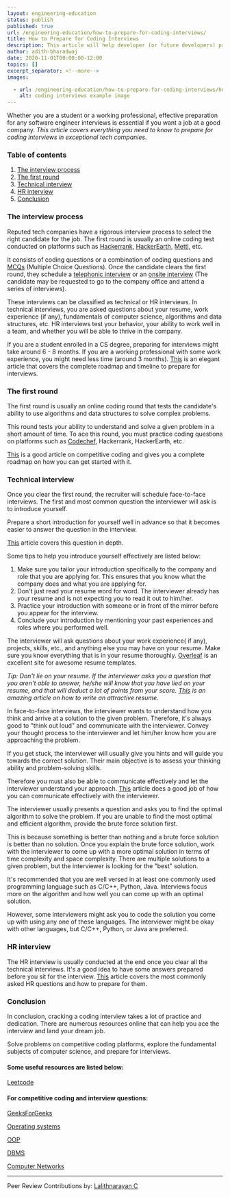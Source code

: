 ```yaml
---
layout: engineering-education
status: publish
published: true
url: /engineering-education/how-to-prepare-for-coding-interviews/
title: How to Prepare for Coding Interviews
description: This article will help developer (or future developers) prepare for coding interviews as they apply for jobs with software companies.
author: adith-bharadwaj
date: 2020-11-01T00:00:00-12:00
topics: []
excerpt_separator: <!--more-->
images:

  - url: /engineering-education/how-to-prepare-for-coding-interviews/hero.jpg
    alt: coding interviews example image
---
```

Whether you are a student or a working professional, effective preparation for any software engineer interviews is essential if you want a job at a good company. *This article covers everything you need to know to prepare for coding interviews in exceptional tech companies*.
<!--more-->
### Table of contents
1.  [The interview process](#the-interview-process)
2.  [The first round](#the-first-round)
3.  [Technical interview](#technical-interview)
4.  [HR interview](#hr-interview)
5.  [Conclusion](#conclusion)

### The interview process
Reputed tech companies have a rigorous interview process to select the right candidate for the job. The first round is usually an online coding test conducted on platforms such as [Hackerrank](https://www.hackerrank.com/), [HackerEarth](https://www.hackerearth.com/), [Mettl](https://mettl.com/), etc.

It consists of coding questions or a combination of coding questions and [MCQs](https://www.indiabix.com/online-test/aptitude-test/) (Multiple Choice Questions). Once the candidate clears the first round, they schedule a [telephonic interview](https://www.monsterindia.com/career-advice/phone-interview-tips-10-keys-to-succeed-in-a-telephonic-interview-6485.html) or an [onsite interview](https://www.algrim.co/302-onsite-interview) (The candidate may be requested to go to the company office and attend a series of interviews).

These interviews can be classified as technical or HR interviews. In technical interviews, you are asked questions about your resume, work experience (if any), fundamentals of computer science, algorithms and data structures, etc. HR interviews test your behavior, your ability to work well in a team, and whether you will be able to thrive in the company.

If you are a student enrolled in a CS degree, preparing for interviews might take around 6 - 8 months. If you are a working professional with some work experience, you might need less time (around 3 months). [This](https://medium.com/@aalekh.xams/sde-coding-interview-preparation-roadmap-6-8-months-4c07deed899f) is an elegant article that covers the complete roadmap and timeline to prepare for interviews.

### The first round
The first round is usually an online coding round that tests the candidate's ability to use algorithms and data structures to solve complex problems.

This round tests your ability to understand and solve a given problem in a short amount of time. To ace this round, you must practice coding questions on platforms such as [Codechef](https://www.codechef.com/), Hackerrank, HackerEarth, etc.

[This](https://www.section.io/engineering-education/how-to-start-competitive-programming/) is a good article on competitive coding and gives you a complete roadmap on how you can get started with it.

### Technical interview
Once you clear the first round, the recruiter will schedule face-to-face interviews. The first and most common question the interviewer will ask is to introduce yourself.

Prepare a short introduction for yourself well in advance so that it becomes easier to answer the question in the interview.

[This](https://www.themuse.com/advice/tell-me-about-yourself-interview-question-answer-examples) article covers this question in depth.

Some tips to help you introduce yourself effectively are listed below:
1. Make sure you tailor your introduction specifically to the company and role that you are applying for. This ensures that you know what the company does and what you are applying for.
2. Don't just read your resume word for word. The interviewer already has your resume and is not expecting you to read it out to him/her.
3. Practice your introduction with someone or in front of the mirror before you appear for the interview.
4. Conclude your introduction by mentioning your past experiences and roles where you performed well.

The interviewer will ask questions about your work experience( if any), projects, skills, etc., and anything else you may have on your resume. Make sure you know everything that is in your resume thoroughly. [Overleaf](https://www.overleaf.com/) is an excellent site for awesome resume templates.

*Tip: Don't lie on your resume. If the interviewer asks you a question that you aren't able to answer, he/she will know that you have lied on your resume, and that will deduct a lot of points from your score. [This](https://www.jobscan.co/resume-writing-guide) is an amazing article on how to write an attractive resume.*

In face-to-face interviews, the interviewer wants to understand how you think and arrive at a solution to the given problem. Therefore, it's always good to "think out loud" and communicate with the interviewer. Convey your thought process to the interviewer and let him/her know how you are approaching the problem.

If you get stuck, the interviewer will usually give you hints and will guide you towards the correct solution. Their main objective is to assess your thinking ability and problem-solving skills.

Therefore you must also be able to communicate effectively and let the interviewer understand your approach. [This](https://www.best-job-interview.com/tips-for-job-interviews.html) article does a good job of how you can communicate effectively with the interviewer.

The interviewer usually presents a question and asks you to find the optimal algorithm to solve the problem. If you are unable to find the most optimal and efficient algorithm, provide the brute force solution first.

This is because something is better than nothing and a brute force solution is better than no solution. Once you explain the brute force solution, work with the interviewer to come up with a more optimal solution in terms of time complexity and space complexity. There are multiple solutions to a given problem, but the interviewer is looking for the "best" solution.

It's recommended that you are well versed in at least one commonly used programming language such as C/C++, Python, Java. Interviews focus more on the algorithm and how well you can come up with an optimal solution.

 However, some interviewers might ask you to code the solution you come up with using any one of these languages. The interviewer might be okay with other languages, but C/C++, Python, or Java are preferred.

### HR interview
The HR interview is usually conducted at the end once you clear all the technical interviews. It's a good idea to have some answers prepared before you sit for the interview. [This](https://www.myamcat.com/blog/10-most-common-hr-interview-questions-with-answers-for-freshers/) article covers the most commonly asked HR questions and how to prepare for them.

### Conclusion
In conclusion, cracking a coding interview takes a lot of practice and dedication. There are numerous resources online that can help you ace the interview and land your dream job.

Solve problems on competitive coding platforms, explore the fundamental subjects of computer science, and prepare for interviews.

#### Some useful resources are listed below:

[Leetcode](https://leetcode.com/)

#### For competitive coding and interview questions:

[GeeksForGeeks](https://www.geeksforgeeks.org/)

[Operating systems](https://placement.freshersworld.com/os-interview-questions/33121830)

[OOP](https://www.geeksforgeeks.org/commonly-asked-oop-interview-questions/)

[DBMS](https://www.softwaretestinghelp.com/top-dbms-interview-questions/)

[Computer Networks](https://www.geeksforgeeks.org/commonly-asked-computer-networks-interview-questions-set-1/)

---
Peer Review Contributions by: [Lalithnarayan C](/engineering-education/authors/lalithnarayan-c/)
